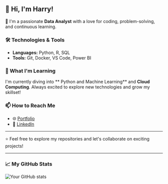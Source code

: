 ## 👋 Hi, I'm Harry!

🚀 I'm a passionate **Data Analyst** with a love for coding, problem-solving, and continuous learning.

### 🛠️ Technologies & Tools
- **Languages:** Python, R, SQL 
- **Tools:** Git, Docker, VS Code, Power BI

### 🌱 What I'm Learning
I'm currently diving into ** Python and Machine Learning** and **Cloud Computing**. Always excited to explore new technologies and grow my skillset!

### 📫 How to Reach Me
- 🌐 [Portfolio](https://harryfarmer.github.io/)
- 💼 [LinkedIn]([https://www.linkedin.com/in/yourusername](https://www.linkedin.com/in/harry-farmer/))

---

⭐️ Feel free to explore my repositories and let's collaborate on exciting projects!

---

### 📈 My GitHub Stats
![Your GitHub stats](https://github-readme-stats.vercel.app/api?username=yourusername&show_icons=true&theme=radical)
<!---
eat-sleep-code-repeat100/eat-sleep-code-repeat100 is a ✨ special ✨ repository because its `README.md` (this file) appears on your GitHub profile.
You can click the Preview link to take a look at your changes.
--->
